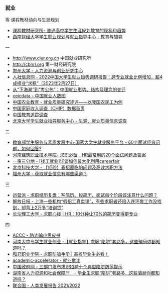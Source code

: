 ### 就业

零 课程教材动向与生涯规划

* [课程教材研究所- 普通高中学生生涯规划教育的现状和趋势](https://www.ncct.edu.cn/periodicals/jing/detail/636.html)
* [西南财经大学学生职业规划与就业指导中心 - 教育与辅导](https://job.swufe.edu.cn)

一

* http://www.cier.org.cn 中国就业研究所
* http://cbnri.org 第一财经研究院
* [郑州大学 - 人力资源与创业研究中心](http://www5.zzu.edu.cn/hre/info/1007/1018.htm)
* [人社信息网 - 2022中国大学生就业趋势调研报告：跨专业就业比例增加，超4成择业“求稳”（2023年2月27日）](https://www.hrssit.cn/info/2829.html)
* [从“下海潮”到“考公热”：中国就业形势、结构及理念的变迁](https://finance.sina.cn/china/gncj/2021-04-08/detail-ikmyaawa8434629.d.html)
* [ceicdata - 中国就业人数图](https://www.ceicdata.com/zh-hans/indicator/china/employed-persons)
* [中国农业教育 - 就业质量研究述评——以我国农民工为例](http://www.xml-data.org/ZGNYJY/html/9ad4b687-a079-42b1-9a6c-c617cb489add.htm)
* [中国家庭收入调查（CHIP）数据首页](http://www.ciidbnu.org/chip/index.asp)
* [中国教育追踪调查](http://ceps.ruc.edu.cn)
* [北京大学学生就业指导服务中心 - 生源、就业质量信息调查](https://scc.pku.edu.cn/home.action)

二

* [教育部学生服务与素质发展中心·国家大学生就业服务平台 - 60个面试经典问题，如何回答?](https://www.ncss.cn/ncss/zd/ms/202007/20200703/2101838291.html)
* [河南建筑职业技术学院- 求职必备　HR最常用的20个面试问题及答案](http://www.hnjs.edu.cn/jyxx/info/1098/2133.htm)
* [一亩三分地 - [找工就业]详谈如何最大化利用careerfair](https://www.1point3acres.com/bbs/thread-444648-1-1.html)
* [北京科技大学 - 【经验】春招面临的问题及高效求职方法](https://job.ustb.edu.cn/front/showContent.jspa?channelId=747&contentId=105348&parentId=695)
* [福州大学 - 获取就业信息有哪些渠道？](https://chem.fzu.edu.cn/info/1113/2827.htm)

三

* [运营派 - 求职经历复盘：写简历、投简历、面试每个阶段该注意什么问题？](https://www.yunyingpai.com/work/621600.html)
* [解放日报 - 上海一些机构“假招工真卖课”，有些求职者还陷入连环套工作没找到，却背上2万多“培训贷”](https://www.jfdaily.com/staticsg/res/html/journal/detail.html?date=2023-06-26&id=355107&page=05)
* [长沙理工大学 - 求职心经 | HR：10分钟让70%的简历变得更专业](https://csust.bysjy.com.cn/detail/news?id=159140)

四

* [ACCC - 防诈骗小黑皮书](https://www.accc.gov.au/system/files/The%20Little%20Black%20Book%20of%20Scams%20-%20Chinese%20simplified%20-%20%E7%AE%80%E4%BD%93%E4%B8%AD%E6%96%87.pdf)
* [河南大中专学生就业创业 -【就业指导】求职“陷阱”套路多，这些骗局你都知道吗？](https://mp.weixin.qq.com/s/dbhsQaolxMmOIFUaGiE5_A)
* [和君职业学院 - 求职防骗手册 | 高校毕业生必看！](https://www.hejuncollege.com/zsjy/jykt/2222.html)
* [academic-accelerator - 就业欺诈](https://academic-accelerator.com/encyclopedia/zh-cn/employment-fraud)
* [中国政府网 - 三部门发布求职招聘十个典型陷阱防范提示](https://www.gov.cn/lianbo/bumen/202306/content_6885712.htm)
* [湖南省人力资源和社会保障厅　- 毕业生求职“陷阱”套路多...这些骗局你都知道吗？](https://rst.hunan.gov.cn/rst/qta/202306/t20230620_29379785.html)
* [联合国 - 人类发展报告 2021/2022](https://hdr.undp.org/system/files/documents/global-report-document/hdr2021-22chpdf.pdf)
